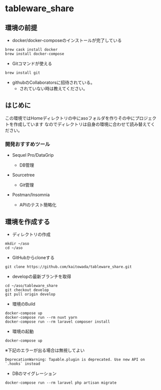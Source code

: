 # tableware_share

## 環境の前提

- docker/docker-composeのインストールが完了している
```
brew cask install docker
brew install docker-compose
```
- Gitコマンドが使える
```
brew install git
```
- githubのCollaboratorsに招待されている。
  - されていない時は教えてください。

## はじめに
この環境ではHomeディレクトリの中にasoフォルダを作りその中にプロジェクトを作成しています
なのでディレクトリは自身の環境に合わせて読み替えてください。

### 開発おすすめツール
- Sequel Pro/DataGrip
  - DB管理

- Sourcetree 
  - Git管理

- Postman/Insomnia
  - APIのテスト簡略化


## 環境を作成する

- ディレクトリの作成

```
mkdir ~/aso
cd ~/aso
```

- GitHubからcloneする

```
git clone https://github.com/kaitowada/tableware_share.git
```

- developの最新ブランチを取得

```
cd ~/aso/tableware_share
git checkout develop
git pull origin develop
```

- 環境のBuild

```
docker-compose up
docker-compose run --rm nuxt yarn
docker-compose run --rm laravel composer install
```
- 環境の起動

```
docker-compose up
```
※下記のエラーが出る場合は無視してよい
```
DeprecationWarning: Tapable.plugin is deprecated. Use new API on `.hooks` instead
```

- DBのマイグレーション
```
docker-compose run --rm laravel php artisan migrate
```
